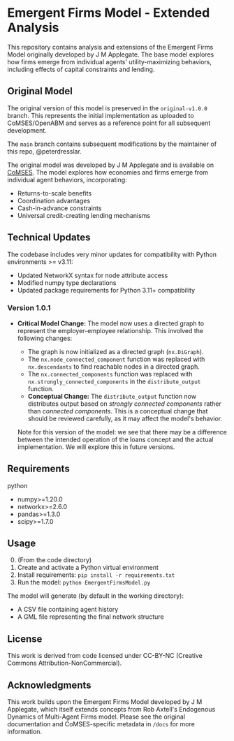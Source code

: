 # Emergent Firms Model - Extended Analysis

This repository contains analysis and extensions of the Emergent Firms Model originally developed by J M Applegate. The base model explores how firms emerge from individual agents' utility-maximizing behaviors, including effects of capital constraints and lending.

## Original Model

The original version of this model is preserved in the `original-v1.0.0` branch. This represents the initial implementation as uploaded to CoMSES/OpenABM and serves as a reference point for all subsequent development. 

The `main` branch contains subsequent modifications by the maintainer of this repo, @peterdresslar.

The original model was developed by J M Applegate and is available on [CoMSES](https://www.comses.net). The model explores how economies and firms emerge from individual agent behaviors, incorporating:
- Returns-to-scale benefits
- Coordination advantages
- Cash-in-advance constraints
- Universal credit-creating lending mechanisms

## Technical Updates
The codebase includes very minor updates for compatibility with Python environments >= v3.11:
- Updated NetworkX syntax for node attribute access
- Modified numpy type declarations
- Updated package requirements for Python 3.11+ compatibility

### Version 1.0.1
- **Critical Model Change:** The model now uses a directed graph to represent the employer-employee relationship. This involved the following changes:
    - The graph is now initialized as a directed graph (`nx.DiGraph`).
    - The `nx.node_connected_component` function was replaced with `nx.descendants` to find reachable nodes in a directed graph.
    - The `nx.connected_components` function was replaced with `nx.strongly_connected_components` in the `distribute_output` function.
    - **Conceptual Change:** The `distribute_output` function now distributes output based on *strongly connected components* rather than *connected components*. This is a conceptual change that should be reviewed carefully, as it may affect the model's behavior.

    Note for this version of the model: we see that there may be a difference between the intended operation of the loans concept and the actual implementation. We will explore this in future versions.

## Requirements
python
- numpy>=1.20.0
- networkx>=2.6.0
- pandas>=1.3.0
- scipy>=1.7.0

## Usage
0. (From the code directory)
1. Create and activate a Python virtual environment
2. Install requirements: `pip install -r requirements.txt`
3. Run the model: `python EmergentFirmsModel.py`

The model will generate (by default in the working directory):
- A CSV file containing agent history
- A GML file representing the final network structure

## License
This work is derived from code licensed under CC-BY-NC (Creative Commons Attribution-NonCommercial).

## Acknowledgments
This work builds upon the Emergent Firms Model developed by J M Applegate, which itself extends concepts from Rob Axtell's Endogenous Dynamics of Multi-Agent Firms model. Please see the original documentation and CoMSES-specific metadata in `/docs` for more information.
